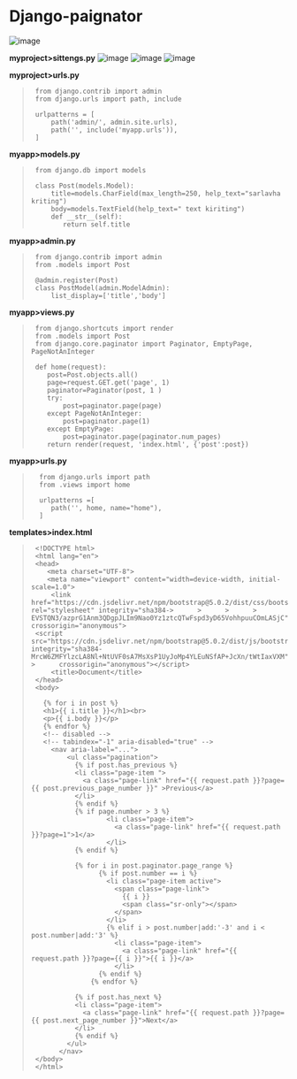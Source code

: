 # Django-paignator


![image](https://github.com/AsadbekNurmamatov2002/Django-paignator/assets/144318530/32edc9f2-8243-4a09-baa9-a1dcbd2c524a)

__myproject>sittengs.py__
![image](https://github.com/AsadbekNurmamatov2002/Django-paignator/assets/144318530/eda99fa0-2105-4608-8452-efb2b1c934c5)
![image](https://github.com/AsadbekNurmamatov2002/Django-paignator/assets/144318530/73ee8f9e-2e71-46d3-ba8b-de58a78ed4fe)
![image](https://github.com/AsadbekNurmamatov2002/Django-paignator/assets/144318530/a2c6528f-f300-4a0c-8a48-624c315b1fc8)

__myproject>urls.py__
>      from django.contrib import admin
>      from django.urls import path, include
>
>      urlpatterns = [
>          path('admin/', admin.site.urls),
>          path('', include('myapp.urls')),
>      ]
__myapp>models.py__
>      from django.db import models
>
>      class Post(models.Model):
>          title=models.CharField(max_length=250, help_text="sarlavha kriting")
>          body=models.TextField(help_text=" text kiriting")
>          def __str__(self):
>             return self.title

__myapp>admin.py__

>      from django.contrib import admin
>      from .models import Post
>
>      @admin.register(Post)
>      class PostModel(admin.ModelAdmin):
>          list_display=['title','body']

__myapp>views.py__

>      from django.shortcuts import render
>      from .models import Post
>      from django.core.paginator import Paginator, EmptyPage, PageNotAnInteger
>
>      def home(request):
>         post=Post.objects.all()
>         page=request.GET.get('page', 1)
>         paginator=Paginator(post, 1 )
>         try:
>             post=paginator.page(page)
>         except PageNotAnInteger:
>             post=paginator.page(1)
>         except EmptyPage:
>             post=paginator.page(paginator.num_pages)
>         return render(request, 'index.html', {'post':post})

__myapp>urls.py__

>       from django.urls import path
>       from .views import home
> 
>       urlpatterns =[
>          path('', home, name="home"),
>       ]


__templates>index.html__

>      <!DOCTYPE html>
>      <html lang="en">
>      <head>
>         <meta charset="UTF-8">
>         <meta name="viewport" content="width=device-width, initial-scale=1.0">
>          <link href="https://cdn.jsdelivr.net/npm/bootstrap@5.0.2/dist/css/bootstrap.min.css" rel="stylesheet" integrity="sha384->      >      >      >      EVSTQN3/azprG1Anm3QDgpJLIm9Nao0Yz1ztcQTwFspd3yD65VohhpuuCOmLASjC" crossorigin="anonymous">
>      <script src="https://cdn.jsdelivr.net/npm/bootstrap@5.0.2/dist/js/bootstrap.bundle.min.js" integrity="sha384-MrcW6ZMFYlzcLA8Nl+NtUVF0sA7MsXsP1UyJoMp4YLEuNSfAP+JcXn/tWtIaxVXM" >      crossorigin="anonymous"></script>
>          <title>Document</title>
>      </head>
>      <body>
>      
>        {% for i in post %}
>        <h1>{{ i.title }}</h1><br>
>        <p>{{ i.body }}</p>
>        {% endfor %}
>        <!-- disabled -->
>        <!-- tabindex="-1" aria-disabled="true" -->
>          <nav aria-label="...">
>              <ul class="pagination">
>                {% if post.has_previous %}
>                <li class="page-item ">
>                  <a class="page-link" href="{{ request.path }}?page={{ post.previous_page_number }}" >Previous</a>
>                </li>
>                {% endif %}
>                {% if page.number > 3 %}
>                        <li class="page-item">
>                          <a class="page-link" href="{{ request.path }}?page=1">1</a>
>                        </li>
>                {% endif %}
>      
>                {% for i in post.paginator.page_range %}
>                      {% if post.number == i %}
>                        <li class="page-item active">
>                          <span class="page-link">
>                            {{ i }}
>                            <span class="sr-only"></span>
>                          </span>
>                        </li>
>                        {% elif i > post.number|add:'-3' and i < post.number|add:'3' %}
>                          <li class="page-item">
>                            <a class="page-link" href="{{ request.path }}?page={{ i }}">{{ i }}</a>
>                          </li>
>                      {% endif %}
>                    {% endfor %}
>      
>                {% if post.has_next %}
>                <li class="page-item">
>                  <a class="page-link" href="{{ request.path }}?page={{ post.next_page_number }}">Next</a>
>                </li>
>                {% endif %}
>              </ul>
>            </nav>
>      </body>
>      </html>
